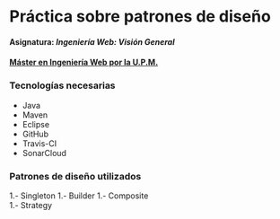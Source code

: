 # Práctica sobre patrones de diseño
#### Asignatura: *Ingeniería Web: Visión General*
#### [Máster en Ingeniería Web por la U.P.M.](http://miw.etsisi.upm.es)

### Tecnologías necesarias
* Java
* Maven
* Eclipse
* GitHub
* Travis-CI
* SonarCloud

### Patrones de diseño utilizados
1.- Singleton
1.- Builder
1.- Composite   
1.- Strategy

